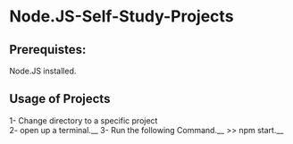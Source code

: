 # Node.JS-Self-Study-Projects

## Prerequistes:
  Node.JS installed.
  
## Usage of Projects
  1- Change directory to a specific project<br/>
  2- open up a terminal.__
  3- Run the following Command.__
     >> npm start.__

